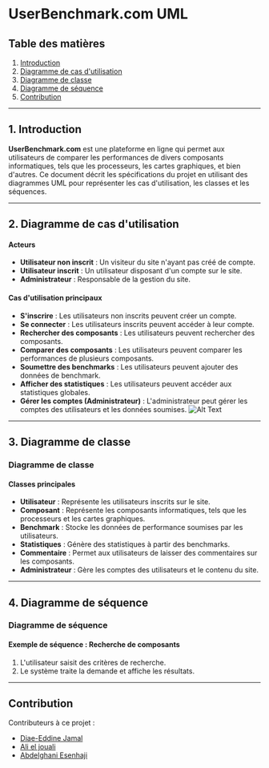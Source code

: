 # UserBenchmark.com UML

## Table des matières
1. [Introduction](#1-introduction)
2. [Diagramme de cas d'utilisation](#2-diagramme-de-cas-dutilisation)
3. [Diagramme de classe](#3-diagramme-de-classe)
4. [Diagramme de séquence](#4-diagramme-de-séquence)
5. [Contribution](#contribution)

---

## 1. Introduction
**UserBenchmark.com** est une plateforme en ligne qui permet aux utilisateurs de comparer les performances de divers composants informatiques, tels que les processeurs, les cartes graphiques, et bien d'autres. Ce document décrit les spécifications du projet en utilisant des diagrammes UML pour représenter les cas d'utilisation, les classes et les séquences.

---

## 2. Diagramme de cas d'utilisation

#### Acteurs
- **Utilisateur non inscrit** : Un visiteur du site n'ayant pas créé de compte.
- **Utilisateur inscrit** : Un utilisateur disposant d'un compte sur le site.
- **Administrateur** : Responsable de la gestion du site.

#### Cas d'utilisation principaux
- **S'inscrire** : Les utilisateurs non inscrits peuvent créer un compte.
- **Se connecter** : Les utilisateurs inscrits peuvent accéder à leur compte.
- **Rechercher des composants** : Les utilisateurs peuvent rechercher des composants.
- **Comparer des composants** : Les utilisateurs peuvent comparer les performances de plusieurs composants.
- **Soumettre des benchmarks** : Les utilisateurs peuvent ajouter des données de benchmark.
- **Afficher des statistiques** : Les utilisateurs peuvent accéder aux statistiques globales.
- **Gérer les comptes (Administrateur)** : L'administrateur peut gérer les comptes des utilisateurs et les données soumises.
![Alt Text]("C:\Users\DIAE\Desktop\uml\benchmark.jpg")

---

## 3. Diagramme de classe
### Diagramme de classe

#### Classes principales
- **Utilisateur** : Représente les utilisateurs inscrits sur le site.
- **Composant** : Représente les composants informatiques, tels que les processeurs et les cartes graphiques.
- **Benchmark** : Stocke les données de performance soumises par les utilisateurs.
- **Statistiques** : Génère des statistiques à partir des benchmarks.
- **Commentaire** : Permet aux utilisateurs de laisser des commentaires sur les composants.
- **Administrateur** : Gère les comptes des utilisateurs et le contenu du site.

---

## 4. Diagramme de séquence
### Diagramme de séquence

#### Exemple de séquence : Recherche de composants
1. L'utilisateur saisit des critères de recherche.
2. Le système traite la demande et affiche les résultats.

---

## Contribution
Contributeurs à ce projet :
- [Diae-Eddine Jamal](#)
- [Ali el jouali](#)
- [Abdelghani Esenhaji](#)
